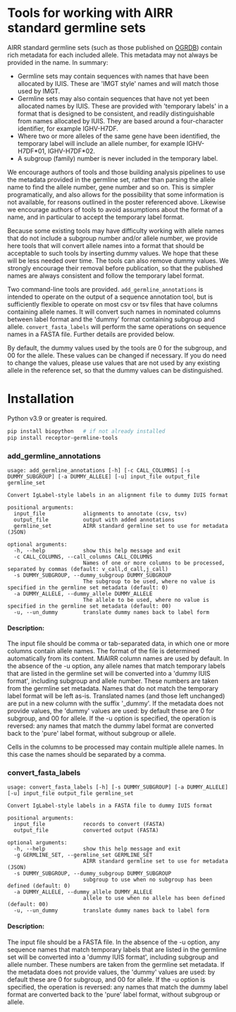 # Tools for working with AIRR standard germline sets

AIRR standard germline sets (such as those published on [OGRDB](https://ogrdb.airr-community.org/)) contain rich metadata for each included allele. This metadata may not always be provided in the 
name. In summary:

- Germline sets may contain sequences with names that have been allocated by IUIS. These are 'IMGT style' names and will match those used by IMGT.
- Germline sets may also contain sequences that have not yet been allocated names by IUIS. These are provided with 'temporary labels' in a format that
is designed to be consistent, and readily distinguishable from names allocated by IUIS. They are based around a four-character identifier, for example IGHV-H7DF.
- Where two or more alleles of the same gene have been identified, the temporary label will include an allele number, for example IGHV-H7DF&ast;01, IGHV-H7DF&ast;02.
- A subgroup (family) number is never included in the temporary label.

We encourage authors of tools and those building analysis pipelines to use the metadata provided in the germline set, rather than parsing the allele name to find the allele number, gene number and so on. This is simpler
programatically, and also allows for the possibility that some information is not available, for reasons outlined in the poster referenced above. Likewise we encourage
authors of tools to avoid assumptions about the format of a name, and in particular to accept the temporary label format.

Because some existing tools may have difficulty working with allele names that do not include a subgroup number and/or allele number, we provide here tools that will convert allele names into a format
that should be acceptable to such tools by inserting dummy values. We hope that these will be less needed over time. The tools can also remove dummy values. We strongly encourage their removal before 
publication, so that the published names are always consistent and follow the temporary label format.

Two command-line tools are provided. `add_germline_annotations` is intended to operate on the output of a sequence annotation tool,
but is sufficiently flexible to operate on most csv or tsv files that have columns containing
allele names. It will convert such names in nominated columns between label format and the
'dummy' format containing subgroup and allele. `convert_fasta_labels` will perform the
same operations on sequence names in a FASTA file. Further details are provided below.

By default, the dummy values used by the tools are 0 for the subgroup, and 00 for the allele. These values can be changed if
necessary. If you do need to change the values, please use values that are not used by any existing allele in the
reference set, so that the dummy values can be distinguished.

# Installation
Python v3.9 or greater is required.

```bash
pip install biopython   # if not already installed
pip install receptor-germline-tools
```


### add_germline_annotations

```commandline
usage: add_germline_annotations [-h] [-c CALL_COLUMNS] [-s DUMMY_SUBGROUP] [-a DUMMY_ALLELE] [-u] input_file output_file germline_set

Convert IgLabel-style labels in an alignment file to dummy IUIS format

positional arguments:
  input_file            alignments to annotate (csv, tsv)
  output_file           output with added annotations
  germline_set          AIRR standard germline set to use for metadata (JSON)

optional arguments:
  -h, --help            show this help message and exit
  -c CALL_COLUMNS, --call_columns CALL_COLUMNS
                        Names of one or more columns to be processed, separated by commas (default: v_call,d_call,j_call)
  -s DUMMY_SUBGROUP, --dummy_subgroup DUMMY_SUBGROUP
                        The subgroup to be used, where no value is specified in the germline set metadata (default: 0)
  -a DUMMY_ALLELE, --dummy_allele DUMMY_ALLELE
                        The allele to be used, where no value is specified in the germline set metadata (default: 00)
  -u, --un_dummy        translate dummy names back to label form
```

#### Description:

The input file should be comma or tab-separated data, in which one or more columns contain allele
names. The format of the file is determined automatically from its content.
MiAIRR column names are used by default. In the absence of the -u option, any allele names that match temporary labels that
are listed in the germline set will be converted into a 'dummy IUIS format',
including subgroup and allele number. These numbers are taken from the germline set metadata. Names that do not match the temporary
label format will be left as-is. Translated names (and those left unchanged) are put in a new column with the suffix '_dummy'.
If the metadata does not provide values, the 'dummy' values are used: by default these are 0 for subgroup, and 00 for allele. If the -u option is
specified, the operation is reversed: any names that match the dummy label format are
converted back to the 'pure' label format, without subgroup or allele.

Cells in the columns to be processed may contain multiple allele names. In this case the names 
should be separated by a comma.

### convert_fasta_labels

```commandline
usage: convert_fasta_labels [-h] [-s DUMMY_SUBGROUP] [-a DUMMY_ALLELE] [-u] input_file output_file germline_set

Convert IgLabel-style labels in a FASTA file to dummy IUIS format

positional arguments:
  input_file            records to convert (FASTA)
  output_file           converted output (FASTA)

optional arguments:
  -h, --help            show this help message and exit
  -g GERMLINE_SET, --germline_set GERMLINE_SET 
                        AIRR standard germline set to use for metadata (JSON)
  -s DUMMY_SUBGROUP, --dummy_subgroup DUMMY_SUBGROUP
                        subgroup to use when no subgroup has been defined (default: 0)
  -a DUMMY_ALLELE, --dummy_allele DUMMY_ALLELE
                        allele to use when no allele has been defined (default: 00)
  -u, --un_dummy        translate dummy names back to label form
```

#### Description:

The input file should be a FASTA file. In the absence of the -u option, any sequence names that match temporary labels that
are listed in the germline set will be converted into a 'dummy IUIS format', including subgroup and allele number. These numbers are taken from the germline set metadata.
If the metadata does not provide values, the 'dummy' values are used: by default these are 0 for subgroup, and 00 for allele. If the -u option is
specified, the operation is reversed: any names that match the dummy label format are
converted back to the 'pure' label format, without subgroup or allele.
